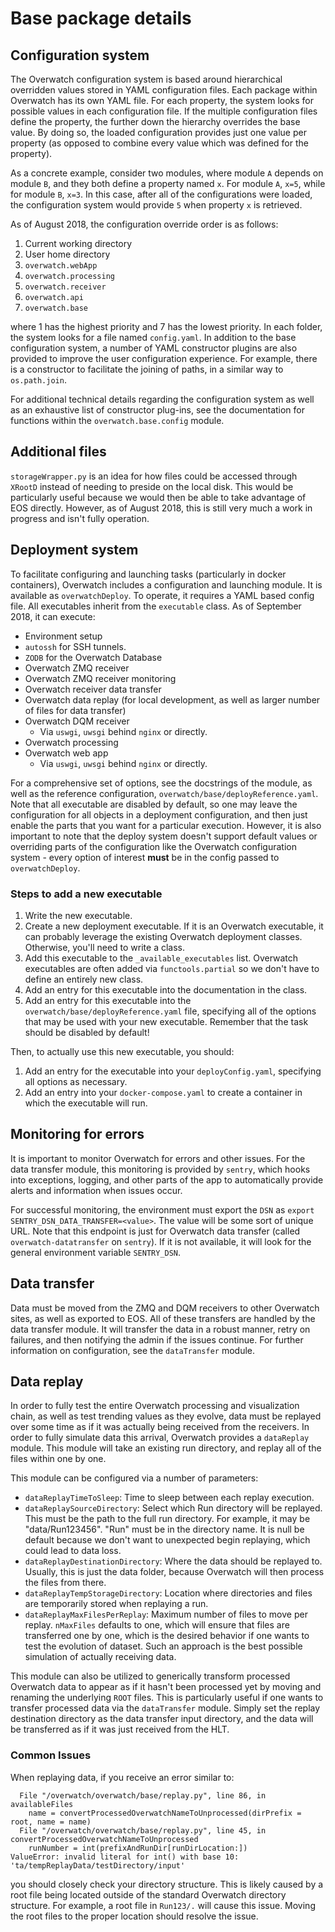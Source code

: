 # Base package details

## Configuration system

The Overwatch configuration system is based around hierarchical overridden values stored in YAML configuration
files. Each package within Overwatch has its own YAML file. For each property, the system looks for possible
values in each configuration file. If the multiple configuration files define the property, the further down
the hierarchy overrides the base value. By doing so, the loaded configuration provides just one value per
property (as opposed to combine every value which was defined for the property).

As a concrete example, consider two modules, where module `A` depends on module `B`, and they both define a
property named `x`. For module `A`, `x=5`, while for module `B`, `x=3`. In this case, after all of the
configurations were loaded, the configuration system would provide `5` when property `x` is retrieved.

As of August 2018, the configuration override order is as follows:

1) Current working directory
2) User home directory
3) `overwatch.webApp`
4) `overwatch.processing`
5) `overwatch.receiver`
6) `overwatch.api`
7) `overwatch.base`

where 1 has the highest priority and 7 has the lowest priority. In each folder, the system looks for a file
named `config.yaml`. In addition to the base configuration system, a number of YAML constructor plugins are
also provided to improve the user configuration experience. For example, there is a constructor to facilitate
the joining of paths, in a similar way to `os.path.join`.

For additional technical details regarding the configuration system as well as an exhaustive list of
constructor plug-ins, see the documentation for functions within the `overwatch.base.config` module.

## Additional files

`storageWrapper.py` is an idea for how files could be accessed through `XRootD` instead of needing to preside
on the local disk. This would be particularly useful because we would then be able to take advantage of EOS
directly. However, as of August 2018, this is still very much a work in progress and isn't fully operation.

## Deployment system

To facilitate configuring and launching tasks (particularly in docker containers), Overwatch includes a
configuration and launching module. It is available as `overwatchDeploy`. To operate, it requires a YAML based
config file. All executables inherit from the `executable` class. As of September 2018, it can execute:

- Environment setup
- `autossh` for SSH tunnels.
- `ZODB` for the Overwatch Database
- Overwatch ZMQ receiver
- Overwatch ZMQ receiver monitoring
- Overwatch receiver data transfer
- Overwatch data replay (for local development, as well as larger number of files for data transfer)
- Overwatch DQM receiver
    - Via `uswgi`, `uwsgi` behind `nginx` or directly.
- Overwatch processing
- Overwatch web app
    - Via `uswgi`, `uwsgi` behind `nginx` or directly.

For a comprehensive set of options, see the docstrings of the module, as well as the reference
configuration, `overwatch/base/deployReference.yaml`. Note that all executable are disabled by default,
so one may leave the configuration for all objects in a deployment configuration, and then just enable the
parts that you want for a particular execution. However, it is also important to note that the deploy system
doesn't support default values or overriding parts of the configuration like the Overwatch configuration
system - every option of interest **must** be in the config passed to `overwatchDeploy`.

### Steps to add a new executable

1. Write the new executable.
2. Create a new deployment executable. If it is an Overwatch executable, it can probably leverage the existing
   Overwatch deployment classes. Otherwise, you'll need to write a class.
3. Add this executable to the `_available_executables` list. Overwatch executables are often added via
   `functools.partial` so we don't have to define an entirely new class.
4. Add an entry for this executable into the documentation in the class.
5. Add an entry for this executable into the `overwatch/base/deployReference.yaml` file, specifying all of the
   options that may be used with your new executable. Remember that the task should be disabled by default!

Then, to actually use this new executable, you should:

1. Add an entry for the executable into your `deployConfig.yaml`, specifying all options as necessary.
2. Add an entry into your `docker-compose.yaml` to create a container in which the executable will run.

## Monitoring for errors

It is important to monitor Overwatch for errors and other issues. For the data transfer module, this
monitoring is provided by `sentry`, which hooks into exceptions, logging, and other parts of the app to
automatically provide alerts and information when issues occur.

For successful monitoring, the environment must export the `DSN` as `export SENTRY_DSN_DATA_TRANSFER=<value>`.
The value will be some sort of unique URL. Note that this endpoint is just for Overwatch data transfer (called
`overwatch-datatransfer` on `sentry`). If it is not available, it will look for the general environment
variable `SENTRY_DSN`.

## Data transfer

Data must be moved from the ZMQ and DQM receivers to other Overwatch sites, as well as exported to EOS. All of
these transfers are handled by the data transfer module. It will transfer the data in a robust manner, retry
on failures, and then notifying the admin if the issues continue. For further information on configuration,
see the `dataTransfer` module.

## Data replay

In order to fully test the entire Overwatch processing and visualization chain, as well as test trending
values as they evolve, data must be replayed over some time as if it was actually being received from the
receivers. In order to fully simulate data this arrival, Overwatch provides a `dataReplay` module. This module
will take an existing run directory, and replay all of the files within one by one.

This module can be configured via a number of parameters:

- `dataReplayTimeToSleep`: Time to sleep between each replay execution.
- `dataReplaySourceDirectory`: Select which Run directory will be replayed. This must be the path to the full
  run directory. For example, it may be "data/Run123456". "Run" must be in the directory name. It is null be
  default because we don't want to unexpected begin replaying, which could lead to data loss.
- `dataReplayDestinationDirectory`: Where the data should be replayed to. Usually, this is just the data
  folder, because Overwatch will then process the files from there.
- `dataReplayTempStorageDirectory`: Location where directories and files are temporarily stored when replaying
  a run.
- `dataReplayMaxFilesPerReplay`:  Maximum number of files to move per replay. `nMaxFiles` defaults to one,
  which will ensure that files are transferred one by one, which is the desired behavior if one wants to test
  the evolution of dataset. Such an approach is the best possible simulation of actually receiving data.

This module can also be utilized to generically transform processed Overwatch data to appear as if it hasn't
been processed yet by moving and renaming the underlying `ROOT` files. This is particularly useful if one
wants to transfer processed data via the `dataTransfer` module. Simply set the replay destination directory as
the data transfer input directory, and the data will be transferred as if it was just received from the HLT.

### Common Issues

When replaying data, if you receive an error similar to:

```
  File "/overwatch/overwatch/base/replay.py", line 86, in availableFiles
    name = convertProcessedOverwatchNameToUnprocessed(dirPrefix = root, name = name)
  File "/overwatch/overwatch/base/replay.py", line 45, in convertProcessedOverwatchNameToUnprocessed
    runNumber = int(prefixAndRunDir[runDirLocation:])
ValueError: invalid literal for int() with base 10: 'ta/tempReplayData/testDirectory/input'
```

you should closely check your directory structure. This is likely caused by a root file being located outside
of the standard Overwatch directory structure. For example, a root file in `Run123/.` will cause this issue.
Moving the root files to the proper location should resolve the issue.
